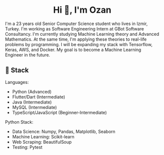 <h1 align="center">Hi 👋, I'm Ozan</h1>

I'm a 23 years old Senior Computer Science student who lives in Izmir, Turkey. I'm working as Software Engineering Intern at GBot Software Consultancy. I'm currently studying Machine Learning theory and Advanced Mathematics. At the same time, I'm applying these theories to real-life problems by programming. I will be expanding my stack with Tensorflow, Keras, AWS, and Docker. My goal is to become a Machine Learning Engineer in the future.

## 🔨 Stack 

Languages:
- Python (Advanced)
- Flutter/Dart (Intermediate)
- Java (Intermediate)
- MySQL (Intermediate)
- TypeScript/JavaScript (Beginner-Intermediate)

Python Stack:
- Data Science: Numpy, Pandas, Matplotlib, Seaborn
- Machine Learning: Scikit-learn
- Web Scraping: BeautifulSoup
- Testing: Pytest
